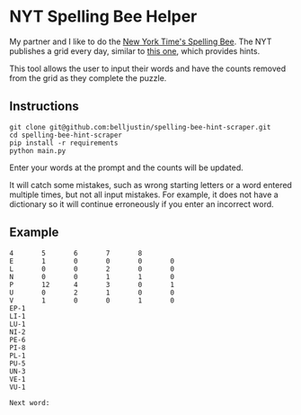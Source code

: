 # NYT Spelling Bee Helper

My partner and I like to do the [New York Time's Spelling Bee](https://www.nytimes.com/puzzles/spelling-bee).
The NYT publishes a grid every day, similar to [this one](https://www.nytimes.com/2022/04/23/crosswords/spelling-bee-forum.html), which provides hints.

This tool allows the user to input their words and have the counts removed from the grid as they complete the puzzle.

## Instructions

```
git clone git@github.com:belljustin/spelling-bee-hint-scraper.git
cd spelling-bee-hint-scraper
pip install -r requirements
python main.py
```

Enter your words at the prompt and the counts will be updated.

It will catch some mistakes, such as wrong starting letters or a word entered multiple times, but not all input mistakes.
For example, it does not have a dictionary so it will continue erroneously if you enter an incorrect word.

## Example

```
4       5       6       7       8
E       1       0       0       0       0
L       0       0       2       0       0
N       0       0       1       1       0
P       12      4       3       0       1
U       0       2       1       0       0
V       1       0       0       1       0
EP-1
LI-1
LU-1
NI-2
PE-6
PI-8
PL-1
PU-5
UN-3
VE-1
VU-1

Next word:
```

